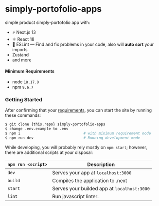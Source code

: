 # simply-portofolio-apps
simple product simply-portofolio app with:
- ⚡️ Next.js 13
- ⚛️ React 18
- 📏 ESLint — Find and fix problems in your code, also will **auto sort** your imports
- Zustand
- and more

#### Minimum Requirements
* node `18.17.0`
* npm `9.6.7`

### Getting Started

After confirming that your [requirements](#requirements),
you can start the site by running these commands:

```bash
$ git clone {this.repo} simply-portofolio-apps
$ change .env.example to .env
$ npm i                             # with minimum requirement node
$ npm run dev                       # Running development mode
```

While developing, you will probably rely mostly on `npm start`; however, there are additional scripts at your disposal:

|`npm run <script>`|Description|
|------------------|-----------|
|`dev` |Serves your app at `localhost:3000`|
|`build`|Compiles the application to .next|
|`start` |Serves your builded app at `localhost:3000`|
|`lint`|Run javascript linter.|
